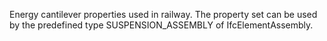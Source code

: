 Energy cantilever properties used in railway. The property set can be used by the predefined type SUSPENSION_ASSEMBLY of IfcElementAssembly.